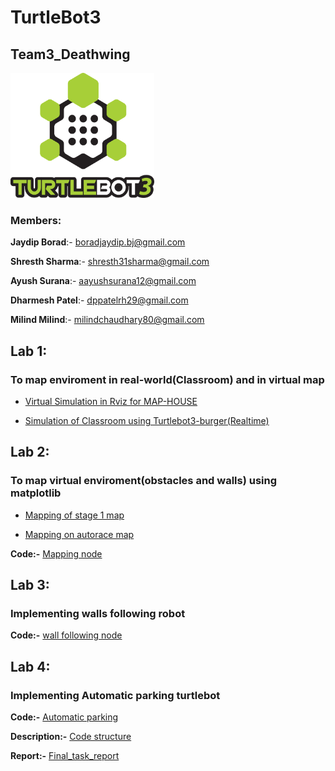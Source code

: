 # TurtleBot3
## Team3_Deathwing

<img src="https://raw.githubusercontent.com/THD-autonomous-system/team3_deathwing/main/Images/logo_turtlebot3.png" width="230" height="200">

### **Members:**

  **Jaydip Borad**:- <boradjaydip.bj@gmail.com>

  **Shresth Sharma**:- <shresth31sharma@gmail.com>

  **Ayush Surana**:- <aayushsurana12@gmail.com>

  **Dharmesh Patel**:- <dppatelrh29@gmail.com>

  **Milind Milind**:- <milindchaudhary80@gmail.com>

## Lab 1:
   
   ### To map enviroment in real-world(Classroom) and in virtual map
    
   * [Virtual Simulation in Rviz for MAP-HOUSE](https://github.com/THD-autonomous-system/team3_deathwing/tree/main/Lab%201/virtual_home_mapping)
   
   * [Simulation of Classroom using Turtlebot3-burger(Realtime)](https://github.com/THD-autonomous-system/team3_deathwing/tree/main/Lab%201/turtlebot3_classroom_Hoerssal_Sparkasse_mapping)

## Lab 2:

   ### To map virtual enviroment(obstacles and walls) using matplotlib

   * [Mapping of stage 1 map](https://github.com/THD-autonomous-system/team3_deathwing/blob/main/Lab%202/Screenshot%20from%202022-11-28%2017-59-01.png)
   
   * [Mapping on autorace map](https://github.com/THD-autonomous-system/team3_deathwing/blob/main/Lab%202/Screenshot%20from%202022-11-28%2018-14-03.png)
   
   **Code:-** [Mapping node](https://github.com/THD-autonomous-system/team3_deathwing/blob/main/Lab%202/laser.py)
   
## Lab 3:

   ### Implementing walls following robot 
   
   **Code:-** [wall following node](https://github.com/THD-autonomous-system/team3_deathwing/blob/main/Lab%203/wall_follower.py)
   
## Lab 4:
   ### Implementing Automatic parking turtlebot
 **Code:-**        [Automatic parking](https://github.com/THD-autonomous-system/team3_deathwing/tree/main/Lab4_final)
 
 **Description:-** [Code structure](https://github.com/THD-autonomous-system/team3_deathwing/blob/main/Lab4_final/README.md)
 
 **Report:-**      [Final_task_report](https://github.com/THD-autonomous-system/team3_deathwing/blob/main/Lab4_final/final%20csar.pdf)
 
